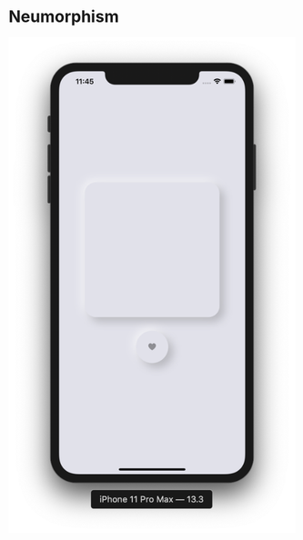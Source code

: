 # Neumorphism

![](https://github.com/ram4ik/Neumorphism/blob/master/Neumorphism/Assets.xcassets/Screenshot%202020-02-27%20at%2011.45.11.imageset/Screenshot%202020-02-27%20at%2011.45.11.png)
